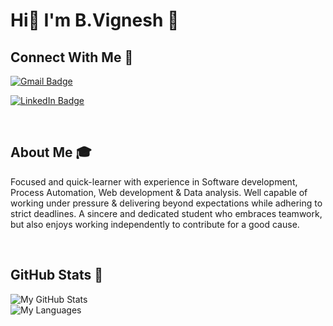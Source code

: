 # Hi👋 I'm B.Vignesh :bow:

##  Connect With Me :iphone:
[![Gmail Badge](https://img.shields.io/badge/-vignesh18193@cse.ssn.edu.in-c14438?style=for-the-badge&logo=Gmail&logoColor=white&link=mailto:vignesh18193@cse.ssn.edu.in)](mailto:vignesh18193@cse.ssn.edu.in)

[![LinkedIn Badge](https://img.shields.io/badge/-vigneshb2704-0e76a8?style=for-the-badge&logo=Linkedin&logoColor=white&link=https://www.linkedin.com/in/vigneshb2704/)](https://www.linkedin.com/in/vigneshb2704/)

<br>

## About Me :mortar_board:

Focused and quick-learner with experience in Software development, Process Automation, Web development & Data analysis. Well capable of working under pressure & delivering beyond expectations while adhering to strict deadlines. A sincere and dedicated student who embraces teamwork, but also enjoys working independently to contribute for a good cause.

<br>

## GitHub Stats :thought_balloon:

<img align="center" src="https://github-readme-stats.vercel.app/api?username=bvignesh2704&count_private=true&show_icons=true&theme=calm" alt="My GitHub Stats" />

<br>

<img align="center" src="https://github-readme-stats.vercel.app/api/top-langs/?username=bvignesh2704&layout=compact" alt = "My Languages" />  

